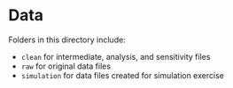 # Data

Folders in this directory include:

- `clean` for intermediate, analysis, and sensitivity files
- `raw` for original data files
- `simulation` for data files created for simulation exercise

